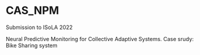 # CAS_NPM
Submission to ISoLA 2022

Neural Predictive Monitoring for Collective Adaptive Systems.
Case srudy: Bike Sharing system
